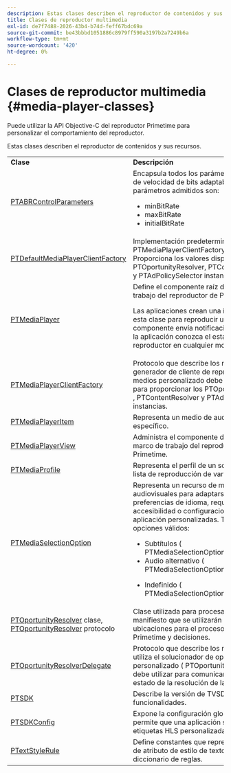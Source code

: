 ```yaml
---
description: Estas clases describen el reproductor de contenidos y sus recursos.
title: Clases de reproductor multimedia
exl-id: de7f7488-2026-43b4-b74d-feff67bdc69a
source-git-commit: be43bbbd1051886c8979ff590a3197b2a7249b6a
workflow-type: tm+mt
source-wordcount: '420'
ht-degree: 0%

---
```


# Clases de reproductor multimedia {#media-player-classes}

Puede utilizar la API Objective-C del reproductor Primetime para personalizar el comportamiento del reproductor.

Estas clases describen el reproductor de contenidos y sus recursos.

<table frame="all" colsep="1" rowsep="1" id="table_bm2_wl2_2m"> 
 <tbody> 
  <tr rowsep="1"> 
   <td colname="1"><b>Clase</b> </td> 
   <td colname="2"><b>Descripción</b> </td> 
  </tr> 
  <tr rowsep="1"> 
   <td colname="1"><span class="codeph"><a href="https://help.adobe.com/en_US/primetime/api/psdk/appledoc/Classes/PTABRControlParameters.html" format="html" scope="external"> PTABRControlParameters</a></span> </td> 
   <td colname="2">Encapsula todos los parámetros de control de velocidad de bits adaptable. Los parámetros admitidos son: 
    <ul id="ul_pnh_hm2_2m"> 
     <li id="li_46572FE1EB514AFF8C9F731E44DAF30B"><span class="codeph"> minBitRate</span> </li> 
     <li id="li_A10C75C9A5234241A5B84A4139F4D143"><span class="codeph"> maxBitRate</span> </li> 
     <li id="li_4E77E367A2E848D2B3E1A9C52209A7B2"><span class="codeph"> initialBitRate</span> </li> 
    </ul> </td> 
  </tr> 
  <tr rowsep="1"> 
   <td colname="1"><span class="codeph"><a href="https://help.adobe.com/en_US/primetime/api/psdk/appledoc/Classes/PTDefaultMediaPlayerClientFactory.html" format="html" scope="external"> PTDefaultMediaPlayerClientFactory</a></span> </td> 
   <td colname="2"> Implementación predeterminada de <span class="codeph"> PTMediaPlayerClientFactory</span> en el TVSDK. Proporciona los valores disponibles <span class="codeph"> PTOportunityResolver</span>, <span class="codeph"> PTContentResolver</span>, y <span class="codeph"> PTAdPolicySelector</span> instancias. </td> 
  </tr> 
  <tr rowsep="1"> 
   <td colname="1"><span class="codeph"><a href="https://help.adobe.com/en_US/primetime/api/psdk/appledoc/Classes/PTMediaPlayer.html" format="html" scope="external"> PTMediaPlayer</a></span> </td> 
   <td colname="2">Define el componente raíz del marco de trabajo del reproductor de Primetime. <p>Las aplicaciones crean una instancia de esta clase para reproducir un medio. Este componente envía notificaciones para que la aplicación conozca el estado del reproductor en cualquier momento. </p> </td> 
  </tr> 
  <tr rowsep="1"> 
   <td colname="1"><span class="codeph"><a href="https://help.adobe.com/en_US/primetime/api/psdk/appledoc/Protocols/PTMediaPlayerClientFactory.html" format="html" scope="external"> PTMediaPlayerClientFactory</a></span> </td> 
   <td colname="2"> Protocolo que describe los métodos que un generador de cliente de reproductor de medios personalizado debe implementar para proporcionar los <span class="codeph"> PTOportunityResolver</span> , <span class="codeph"> PTContentResolver</span> y <span class="codeph"> PTAdPolicySelector</span> instancias. </td> 
  </tr> 
  <tr rowsep="1"> 
   <td colname="1"><span class="codeph"><a href="https://help.adobe.com/en_US/primetime/api/psdk/appledoc/Classes/PTMediaPlayerItem.html" format="html" scope="external"> PTMediaPlayerItem</a></span> </td> 
   <td colname="2"> Representa un medio de audio y vídeo específico. </td> 
  </tr> 
  <tr rowsep="1"> 
   <td colname="1"><span class="codeph"><a href="https://help.adobe.com/en_US/primetime/api/psdk/appledoc/Classes/PTMediaPlayerView.html" format="html" scope="external"> PTMediaPlayerView</a></span> </td> 
   <td colname="2"> Administra el componente de vista del marco de trabajo del reproductor de Primetime. </td> 
  </tr> 
  <tr rowsep="1"> 
   <td colname="1"><span class="codeph"><a href="https://help.adobe.com/en_US/primetime/api/psdk/appledoc/Classes/PTMediaProfile.html" format="html" scope="external"> PTMediaProfile</a></span> </td> 
   <td colname="2"> Representa el perfil de un solo flujo en la lista de reproducción de variante. </td> 
  </tr> 
  <tr rowsep="1"> 
   <td colname="1"><span class="codeph"><a href="https://help.adobe.com/en_US/primetime/api/psdk/appledoc/Classes/PTMediaSelectionOption.html" format="html" scope="external"> PTMediaSelectionOption</a></span> </td> 
   <td colname="2">Representa un recurso de medios audiovisuales para adaptarse a diferentes preferencias de idioma, requisitos de accesibilidad o configuraciones de aplicación personalizadas. Tipos de opciones válidos: 
    <ul id="ul_p2q_gn2_2m"> 
     <li id="li_46BE5AE49732481FB6D336FFF896E5AD">Subtítulos (<span class="codeph"> PTMediaSelectionOptionTypeSubtitle</span>) </li> 
     <li id="li_6CEADCA12D4A48B7AE4A539985F32119">Audio alternativo (<span class="codeph"> PTMediaSelectionOptionTypeAudio</span>) </li> 
     <li id="li_248D3D997F8A4B6E9B48869F84060D1F"> <p>Indefinido (<span class="codeph"> PTMediaSelectionOptionTypeUndefined</span>) </p> </li> 
    </ul> </td> 
  </tr> 
  <tr rowsep="1"> 
   <td colname="1"><span class="codeph"><a href="https://help.adobe.com/en_US/primetime/api/psdk/appledoc/Classes/PTOpportunityResolver.html" format="html" scope="external"> PTOportunityResolver</a> </span> clase, <span class="codeph"><a href="https://help.adobe.com/en_US/primetime/api/psdk/appledoc/Protocols/PTOpportunityResolver.html" format="html" scope="external"> PTOportunityResolver</a> protocolo</span> </td> 
   <td colname="2"> Clase utilizada para procesar señales en manifiesto que se utilizarán como ubicaciones para el proceso de Adobe Primetime y decisiones. </td> 
  </tr> 
  <tr rowsep="1"> 
   <td colname="1"><span class="codeph"><a href="https://help.adobe.com/en_US/primetime/api/psdk/appledoc/Protocols/PTOpportunityResolverDelegate.html" format="html" scope="external"> PTOportunityResolverDelegate</a></span> </td> 
   <td colname="2"> Protocolo que describe los métodos que utiliza el solucionador de oportunidades personalizado ( <span class="codeph"> PTOportunityResolver</span> ) debe utilizar para comunicar al delegado el estado de la resolución de la oportunidad. </td> 
  </tr> 
  <tr rowsep="1"> 
   <td colname="1"><span class="codeph"><a href="https://help.adobe.com/en_US/primetime/api/psdk/appledoc/Classes/PTSDK.html" format="html" scope="external"> PTSDK</a></span> </td> 
   <td colname="2"> Describe la versión de TVSDK y sus funcionalidades. </td> 
  </tr> 
  <tr rowsep="1"> 
   <td colname="1"><span class="codeph"><a href="https://help.adobe.com/en_US/primetime/api/psdk/appledoc/Classes/PTSDKConfig.html" format="html" scope="external"> PTSDKConfig</a></span> </td> 
   <td colname="2"> Expone la configuración global de TVSDK y permite que una aplicación se suscriba a etiquetas HLS personalizadas. </td> 
  </tr> 
  <tr rowsep="1"> 
   <td colname="1"><span class="codeph"><a href="https://help.adobe.com/en_US/primetime/api/psdk/appledoc/Classes/PTTextStyleRule.html" format="html" scope="external"> PTextStyleRule</a></span> </td> 
   <td colname="2"> Define constantes que representan claves de atributo de estilo de texto que forman el diccionario de reglas. </td> 
  </tr> 
 </tbody> 
</table>
